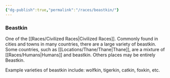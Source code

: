 ```yaml
---
{"dg-publish":true,"permalink":"/races/beastkin/"}
---
```


### Beastkin
One of the [[Races/Civilized Races\|Civilized Races]]. Commonly found in cities and towns in many countries, there are a large variety of beastkin. Some countries, such as [[Locations/Thane/Thane\|Thane]], are a mixture of [[Races/Humans\|Humans]] and beastkin. Others places may be entirely Beastkin.

Example varieties of beastkin include: wolfkin, tigerkin, catkin, foxkin, etc. 